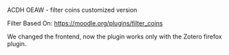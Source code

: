 ACDH OEAW - filter coins customized version

Filter Based On:
https://moodle.org/plugins/filter_coins

We changed the frontend, now the plugin works only with the Zotero firefox plugin.
